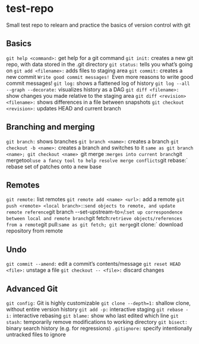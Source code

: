 # test-repo
Small test repo to relearn and practice the basics of version control with git

## Basics
`git help <command>:` get help for a git command
`git init:` creates a new git repo, with data stored in the .git directory
`git status:` tells you what’s going on
`git add <filename>:` adds files to staging area
`git commit:` creates a new commit
`Write good commit messages!
`Even more reasons to write good commit messages!
`git log:` shows a flattened log of history
`git log --all --graph --decorate:` visualizes history as a DAG
`git diff <filename>:` show changes you made relative to the staging area
`git diff <revision> <filename>:` shows differences in a file between snapshots
`git checkout <revision>:` updates HEAD and current branch

## Branching and merging
`git branch:` shows branches
`git branch <name>:` creates a branch
`git checkout -b <name>:` creates a branch and switches to it
`same as git branch <name>; git checkout <name>
`git merge <revision>:` merges into current branch
`git mergetool:` use a fancy tool to help resolve merge conflicts
`git rebase:` rebase set of patches onto a new base

## Remotes
`git remote:` list remotes
`git remote add <name> <url>:` add a remote
`git push <remote> <local branch>:`<remote branch>:` send objects to remote, and update remote reference
`git branch --set-upstream-to=<remote>/<remote branch>:` set up correspondence between local and remote branch
`git fetch:` retrieve objects/references from a remote
`git pull:` same as git fetch; git merge
`git clone:` download repository from remote

## Undo
`git commit --amend:` edit a commit’s contents/message
`git reset HEAD <file>:` unstage a file
`git checkout -- <file>:` discard changes

## Advanced Git
`git config:` Git is highly customizable
`git clone --depth=1:` shallow clone, without entire version history
`git add -p:` interactive staging
`git rebase -i:` interactive rebasing
`git blame:` show who last edited which line
`git stash:` temporarily remove modifications to working directory
`git bisect:` binary search history (e.g. for regressions)
`.gitignore:` specify intentionally untracked files to ignore
